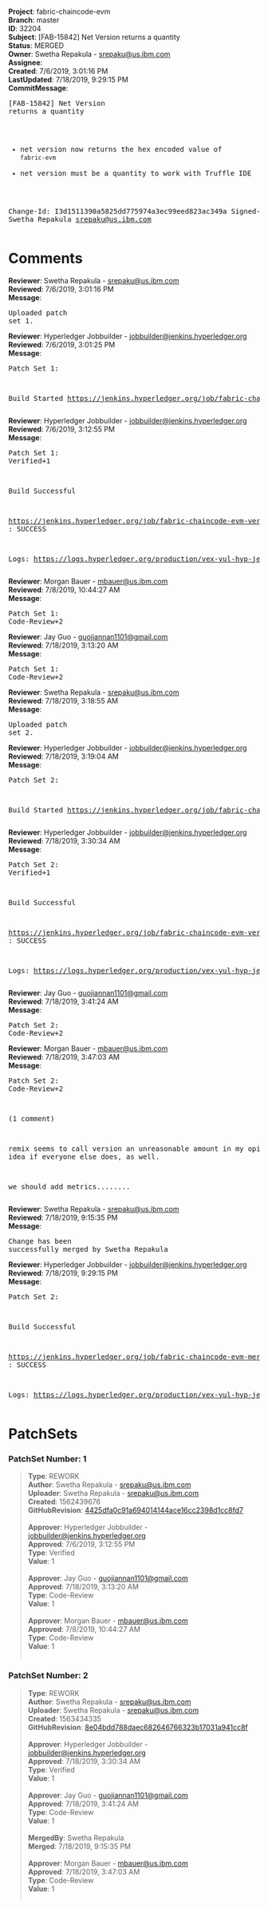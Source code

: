 <strong>Project</strong>: fabric-chaincode-evm<br><strong>Branch</strong>: master<br><strong>ID</strong>: 32204<br><strong>Subject</strong>: [FAB-15842] Net Version returns a quantity<br><strong>Status</strong>: MERGED<br><strong>Owner</strong>: Swetha Repakula - srepaku@us.ibm.com<br><strong>Assignee</strong>:<br><strong>Created</strong>: 7/6/2019, 3:01:16 PM<br><strong>LastUpdated</strong>: 7/18/2019, 9:29:15 PM<br><strong>CommitMessage</strong>:<br><pre>[FAB-15842] Net Version returns a quantity

 - net version now returns the hex encoded value of `fabric-evm`
 - net version must be a quantity to work with Truffle IDE

Change-Id: I3d1511390a5825dd775974a3ec99eed823ac349a
Signed-off-by: Swetha Repakula <srepaku@us.ibm.com>
</pre><h1>Comments</h1><strong>Reviewer</strong>: Swetha Repakula - srepaku@us.ibm.com<br><strong>Reviewed</strong>: 7/6/2019, 3:01:16 PM<br><strong>Message</strong>: <pre>Uploaded patch set 1.</pre><strong>Reviewer</strong>: Hyperledger Jobbuilder - jobbuilder@jenkins.hyperledger.org<br><strong>Reviewed</strong>: 7/6/2019, 3:01:25 PM<br><strong>Message</strong>: <pre>Patch Set 1:

Build Started https://jenkins.hyperledger.org/job/fabric-chaincode-evm-verify-x86_64/387/</pre><strong>Reviewer</strong>: Hyperledger Jobbuilder - jobbuilder@jenkins.hyperledger.org<br><strong>Reviewed</strong>: 7/6/2019, 3:12:55 PM<br><strong>Message</strong>: <pre>Patch Set 1: Verified+1

Build Successful 

https://jenkins.hyperledger.org/job/fabric-chaincode-evm-verify-x86_64/387/ : SUCCESS

Logs: https://logs.hyperledger.org/production/vex-yul-hyp-jenkins-3/fabric-chaincode-evm-verify-x86_64/387</pre><strong>Reviewer</strong>: Morgan Bauer - mbauer@us.ibm.com<br><strong>Reviewed</strong>: 7/8/2019, 10:44:27 AM<br><strong>Message</strong>: <pre>Patch Set 1: Code-Review+2</pre><strong>Reviewer</strong>: Jay Guo - guojiannan1101@gmail.com<br><strong>Reviewed</strong>: 7/18/2019, 3:13:20 AM<br><strong>Message</strong>: <pre>Patch Set 1: Code-Review+2</pre><strong>Reviewer</strong>: Swetha Repakula - srepaku@us.ibm.com<br><strong>Reviewed</strong>: 7/18/2019, 3:18:55 AM<br><strong>Message</strong>: <pre>Uploaded patch set 2.</pre><strong>Reviewer</strong>: Hyperledger Jobbuilder - jobbuilder@jenkins.hyperledger.org<br><strong>Reviewed</strong>: 7/18/2019, 3:19:04 AM<br><strong>Message</strong>: <pre>Patch Set 2:

Build Started https://jenkins.hyperledger.org/job/fabric-chaincode-evm-verify-x86_64/396/</pre><strong>Reviewer</strong>: Hyperledger Jobbuilder - jobbuilder@jenkins.hyperledger.org<br><strong>Reviewed</strong>: 7/18/2019, 3:30:34 AM<br><strong>Message</strong>: <pre>Patch Set 2: Verified+1

Build Successful 

https://jenkins.hyperledger.org/job/fabric-chaincode-evm-verify-x86_64/396/ : SUCCESS

Logs: https://logs.hyperledger.org/production/vex-yul-hyp-jenkins-3/fabric-chaincode-evm-verify-x86_64/396</pre><strong>Reviewer</strong>: Jay Guo - guojiannan1101@gmail.com<br><strong>Reviewed</strong>: 7/18/2019, 3:41:24 AM<br><strong>Message</strong>: <pre>Patch Set 2: Code-Review+2</pre><strong>Reviewer</strong>: Morgan Bauer - mbauer@us.ibm.com<br><strong>Reviewed</strong>: 7/18/2019, 3:47:03 AM<br><strong>Message</strong>: <pre>Patch Set 2: Code-Review+2

(1 comment)

remix seems to call version an unreasonable amount in my opinion. no idea if everyone else does, as well.

we should add metrics........</pre><strong>Reviewer</strong>: Swetha Repakula - srepaku@us.ibm.com<br><strong>Reviewed</strong>: 7/18/2019, 9:15:35 PM<br><strong>Message</strong>: <pre>Change has been successfully merged by Swetha Repakula</pre><strong>Reviewer</strong>: Hyperledger Jobbuilder - jobbuilder@jenkins.hyperledger.org<br><strong>Reviewed</strong>: 7/18/2019, 9:29:15 PM<br><strong>Message</strong>: <pre>Patch Set 2:

Build Successful 

https://jenkins.hyperledger.org/job/fabric-chaincode-evm-merge-x86_64/63/ : SUCCESS

Logs: https://logs.hyperledger.org/production/vex-yul-hyp-jenkins-3/fabric-chaincode-evm-merge-x86_64/63</pre><h1>PatchSets</h1><h3>PatchSet Number: 1</h3><blockquote><strong>Type</strong>: REWORK<br><strong>Author</strong>: Swetha Repakula - srepaku@us.ibm.com<br><strong>Uploader</strong>: Swetha Repakula - srepaku@us.ibm.com<br><strong>Created</strong>: 1562439676<br><strong>GitHubRevision</strong>: [4425dfa0c91a694014144ace16cc2398d1cc8fd7](https://github.com/hyperledger/fabric-chaincode-evm/commit/4425dfa0c91a694014144ace16cc2398d1cc8fd7)<br><br><strong>Approver</strong>: Hyperledger Jobbuilder - jobbuilder@jenkins.hyperledger.org<br><strong>Approved</strong>: 7/6/2019, 3:12:55 PM<br><strong>Type</strong>: Verified<br><strong>Value</strong>: 1<br><br><strong>Approver</strong>: Jay Guo - guojiannan1101@gmail.com<br><strong>Approved</strong>: 7/18/2019, 3:13:20 AM<br><strong>Type</strong>: Code-Review<br><strong>Value</strong>: 1<br><br><strong>Approver</strong>: Morgan Bauer - mbauer@us.ibm.com<br><strong>Approved</strong>: 7/8/2019, 10:44:27 AM<br><strong>Type</strong>: Code-Review<br><strong>Value</strong>: 1<br><br></blockquote><h3>PatchSet Number: 2</h3><blockquote><strong>Type</strong>: REWORK<br><strong>Author</strong>: Swetha Repakula - srepaku@us.ibm.com<br><strong>Uploader</strong>: Swetha Repakula - srepaku@us.ibm.com<br><strong>Created</strong>: 1563434335<br><strong>GitHubRevision</strong>: [8e04bdd788daec682646766323b17031a941cc8f](https://github.com/hyperledger/fabric-chaincode-evm/commit/8e04bdd788daec682646766323b17031a941cc8f)<br><br><strong>Approver</strong>: Hyperledger Jobbuilder - jobbuilder@jenkins.hyperledger.org<br><strong>Approved</strong>: 7/18/2019, 3:30:34 AM<br><strong>Type</strong>: Verified<br><strong>Value</strong>: 1<br><br><strong>Approver</strong>: Jay Guo - guojiannan1101@gmail.com<br><strong>Approved</strong>: 7/18/2019, 3:41:24 AM<br><strong>Type</strong>: Code-Review<br><strong>Value</strong>: 1<br><br><strong>MergedBy</strong>: Swetha Repakula<br><strong>Merged</strong>: 7/18/2019, 9:15:35 PM<br><br><strong>Approver</strong>: Morgan Bauer - mbauer@us.ibm.com<br><strong>Approved</strong>: 7/18/2019, 3:47:03 AM<br><strong>Type</strong>: Code-Review<br><strong>Value</strong>: 1<br><br></blockquote>